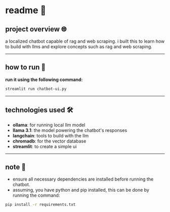 # **readme** 📄

## **project overview** 🌐

a localized chatbot capable of rag and web scraping. i built this to learn how to build with llms and explore concepts such as rag and web scraping.

---

## **how to run** 🚀

**run it using the following command:**

```bash
streamlit run chatbot-ui.py
```

---

## **technologies used** 🛠️

- **ollama**: for running local llm model
- **llama 3.1**: the model powering the chatbot's responses
- **langchain**: tools to build with the llm
- **chromadb**: for the vector database
- **streamlit**: to create a simple ui

---

## **note** 📝

- ensure all necessary dependencies are installed before running the chatbot.
- assuming, you have python and pip installed, this can be done by running the command:

```bash
pip install -r requirements.txt
```
